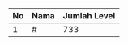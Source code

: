 | No | Nama            | Jumlah Level |
|----|-----------------|--------------|
| 1  | #    |    733        |
